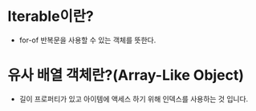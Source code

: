 # Iterable이란?

- for-of 반복문을 사용할 수 있는 객체를 뜻한다.

# 유사 배열 객체란?(Array-Like Object)
- 길이 프로퍼티가 있고 아이템에 액세스 하기 위해 인덱스를 사용하는 것 입니다.